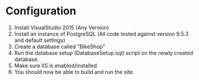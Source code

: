 Configuration
====================

1. Install VisualStudio 2015 (Any Version)
2. Install an instance of PostgreSQL (All code tested against version 9.5.3 and default settings)
3. Create a database called "BikeShop"
4. Run the database setup (DatabaseSetup.sql) script on the newly created database.
5. Make sure IIS is enabled/installed
6. You should now be able to build and run the site.